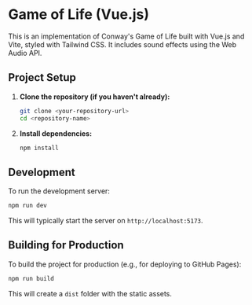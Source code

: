# Game of Life (Vue.js)

This is an implementation of Conway's Game of Life built with Vue.js and Vite, styled with Tailwind CSS. It includes sound effects using the Web Audio API.

## Project Setup

1.  **Clone the repository (if you haven't already):**
    ```bash
    git clone <your-repository-url>
    cd <repository-name>
    ```

2.  **Install dependencies:**
    ```bash
    npm install
    ```

## Development

To run the development server:

```bash
npm run dev
```

This will typically start the server on `http://localhost:5173`.

## Building for Production

To build the project for production (e.g., for deploying to GitHub Pages):

```bash
npm run build
```

This will create a `dist` folder with the static assets.